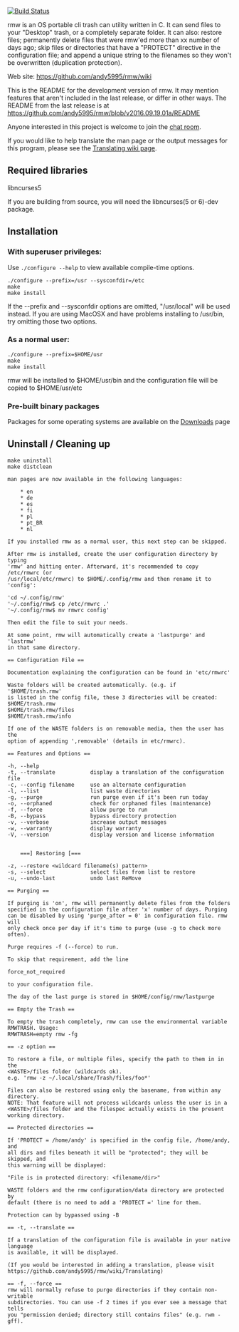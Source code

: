 [![Build Status](https://travis-ci.org/andy5995/rmw.svg?branch=master)](https://travis-ci.org/andy5995/rmw)

rmw is an OS portable cli trash can utility written in C. It can send files to
your "Desktop" trash, or a completely separate folder. It can also: restore
files; permanently delete files that were rmw'ed more than xx number of days
ago; skip files or directories that have a "PROTECT" directive in the
configuration file; and append a unique string to the filenames so they won't
be overwritten (duplication protection).

Web site: https://github.com/andy5995/rmw/wiki

This is the README for the development version of rmw. It may mention
features that aren't included in the last release, or differ in other ways.
The README from the last release is at
https://github.com/andy5995/rmw/blob/v2016.09.19.01a/README

Anyone interested in this project is welcome to join the
[chat room](https://join.slack.com/t/removetowaste/shared_invite/enQtMjU3NTA0NTI2OTgzLTkzMzQxNDhjYzlkM2UxMTA2MzJjNWYyZjAyYzkyNWNmZjJmYWZmYjUyODk2NzNkNzBhMzFjOGZkMTg2MzAxMTM).

If you would like to help translate the man page or the output messages for
this program, please see the
[Translating wiki page](https://github.com/andy5995/rmw/wiki/Translating).

## Required libraries

libncurses5

If you are building from source, you will need the libncurses(5 or 6)-dev
package.

## Installation

### With superuser privileges:

Use `./configure --help` to view available compile-time options.

    ./configure --prefix=/usr --sysconfdir=/etc
    make
    make install

If the --prefix and --sysconfdir options are omitted, "/usr/local" will be used
instead. If you are using MacOSX and have problems installing to /usr/bin,
try omitting those two options.

### As a normal user:

    ./configure --prefix=$HOME/usr
    make
    make install

rmw will be installed to $HOME/usr/bin and the configuration file will be
copied to $HOME/usr/etc

### Pre-built binary packages

Packages for some operating systems are available on the
[Downloads](https://github.com/andy5995/rmw/releases) page

## Uninstall / Cleaning up

    make uninstall
    make distclean
```
man pages are now available in the following languages:

    * en
    * de
    * es
    * fi
    * pl
    * pt_BR
    * nl

If you installed rmw as a normal user, this next step can be skipped.

After rmw is installed, create the user configuration directory by typing
'rmw' and hitting enter. Afterward, it's recommended to copy /etc/rmwrc (or
/usr/local/etc/rmwrc) to $HOME/.config/rmw and then rename it to 'config':

'cd ~/.config/rmw'
'~/.config/rmw$ cp /etc/rmwrc .'
'~/.config/rmw$ mv rmwrc config'

Then edit the file to suit your needs.

At some point, rmw will automatically create a 'lastpurge' and 'lastrmw'
in that same directory.

== Configuration File ==

Documentation explaining the configuration can be found in 'etc/rmwrc'

Waste folders will be created automatically. (e.g. if '$HOME/trash.rmw'
is listed in the config file, these 3 directories will be created:
$HOME/trash.rmw
$HOME/trash.rmw/files
$HOME/trash.rmw/info

If one of the WASTE folders is on removable media, then the user has the
option of appending ',removable' (details in etc/rmwrc).

== Features and Options ==

-h, --help
-t, --translate           display a translation of the configuration file
-c, --config filename     use an alternate configuration
-l, --list                list waste directories
-g, --purge               run purge even if it's been run today
-o, --orphaned            check for orphaned files (maintenance)
-f, --force               allow purge to run
-B, --bypass              bypass directory protection
-v, --verbose             increase output messages
-w, --warranty            display warranty
-V, --version             display version and license information


	===] Restoring [===

-z, --restore <wildcard filename(s) pattern>
-s, --select              select files from list to restore
-u, --undo-last           undo last ReMove

== Purging ==

If purging is 'on', rmw will permanently delete files from the folders
specified in the configuration file after 'x' number of days. Purging
can be disabled by using 'purge_after = 0' in configuration file. rmw will
only check once per day if it's time to purge (use -g to check more often).

Purge requires -f (--force) to run.

To skip that requirement, add the line

force_not_required

to your configuration file.

The day of the last purge is stored in $HOME/config/rmw/lastpurge

== Empty the Trash ==

To empty the trash completely, rmw can use the environmental variable
RMWTRASH. Usage:
RMWTRASH=empty rmw -fg

== -z option ==

To restore a file, or multiple files, specify the path to them in in the
<WASTE>/files folder (wildcards ok).
e.g. 'rmw -z ~/.local/share/Trash/files/foo*'

Files can also be restored using only the basename, from within any directory.
NOTE: That feature will not process wildcards unless the user is in a
<WASTE>/files folder and the filespec actually exists in the present
working directory.

== Protected directories ==

If 'PROTECT = /home/andy' is specified in the config file, /home/andy, and
all dirs and files beneath it will be "protected"; they will be skipped, and
this warning will be displayed:

"File is in protected directory: <filename/dir>"

WASTE folders and the rmw configuration/data directory are protected by
default (there is no need to add a 'PROTECT =' line for them.

Protection can by bypassed using -B

== -t, --translate ==

If a translation of the configuration file is available in your native language
is available, it will be displayed.

(If you would be interested in adding a translation, please visit
https://github.com/andy5995/rmw/wiki/Translating)

== -f, --force ==
rmw will normally refuse to purge directories if they contain non-writable
subdirectories. You can use -f 2 times if you ever see a message that tells
you "permission denied; directory still contains files" (e.g. rwm -gff).

```
